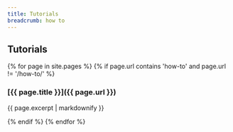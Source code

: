```yaml
---
title: Tutorials
breadcrumb: how to
---
```


## Tutorials

{% for page in site.pages %}
{% if page.url contains 'how-to' and page.url != '/how-to/' %}

### [{{ page.title }}]({{ page.url }})

{{ page.excerpt | markdownify }}

{% endif %}
{% endfor %}
